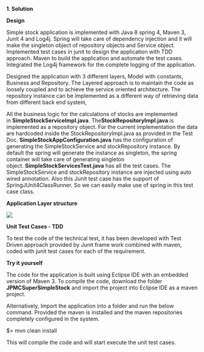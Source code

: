 

**1. Solution**

**Design**

Simple stock application is implemented with Java 8 spring 4, Maven 3,
Junit 4 and Log4j. Spring will take care of dependency injection and it
will make the singleton object of repository objects and Service object.
Implemented test cases in junit to design the application with TDD
approach. Maven to build the application and automate the test cases.
Integrated the Log4j framework for the complete logging of the
application.

Designed the application with 3 different layers, Model with constants,
Business and Repository. The Layered approach is to maintain the code as
loosely coupled and to achieve the service oriented architecture. The
repository instance can be implemented as a different way of retrieving
data from different back end system,

All the business logic for the calculations of stocks are implemented
in **SimpleStockServiceImpl.java**. The**StockRepositoryImpl.java** is
implemented as a repository object. For the current implementation the
data are hardcoded inside the StockRepositoryImpl.java as provided in
the Test Doc. **SimpleStockAppConfiguration.java** has the configuration
of generating the SimpleStockService and stockRepository instance. By
default the spring will generate the instance as singleton, the spring
container will take care of generating singleton
object. **SimpleStockServicesTest.java** has all the test cases. The
SimpleStockService and stockRepository instance are injected using auto
wired annotation. Also this Junit test case has the support of
SpringJUnit4ClassRunner. So we can easily make use of spring in this
test case class.

**Application Layer structure**

![](https://github.com/sureshrajasun/JPMCSuperSimpleStock/blob/master/SuperSimpleStockArch.png)

**Unit Test Cases - TDD**

To test the code of the technical test, it has been developed with Test
Driven approach provided by Junit frame work combined with maven, coded
with junit test cases for each of the requirement.

**Try it yourself**

The code for the application is built using Eclipse IDE with an embedded
version of Maven 3. To compile the code, download the folder
**JPMCSuperSimpleStock** and import the project into Eclipse IDE as a
maven project.

Alternatively, Import the application into a folder and run the below
command. Provided the maven is installed and the maven repositories
completely configured in the system.

$&gt; mvn clean install

This will compile the code and will start execute the unit test cases.
